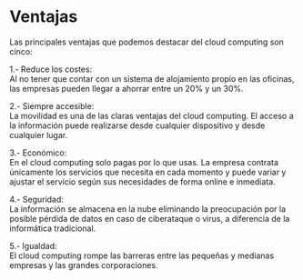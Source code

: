 # Ventajas

Las principales ventajas que podemos destacar del cloud computing son cinco:

1.- Reduce los costes:
<br> Al no tener que contar con un sistema de alojamiento propio en las oficinas, las empresas pueden llegar a ahorrar entre un 20% y un 30%.

2.- Siempre accesible:
<br> La movilidad es una de las claras ventajas del cloud computing. El acceso a la información puede realizarse desde cualquier dispositivo y desde cualquier lugar. 

3.- Económico:
<br> En el cloud computing solo pagas por lo que usas. La empresa contrata únicamente los servicios que necesita en cada momento y puede variar y ajustar el servicio según sus necesidades de forma online   e inmediata. 

4.- Seguridad:
<br> La información se almacena en la nube eliminando la preocupación por la posible pérdida de datos en caso de ciberataque o virus, a diferencia de la informática tradicional. 

5.- Igualdad:
<br> 
El cloud computing rompe las barreras entre las pequeñas y medianas empresas y las grandes corporaciones. 
